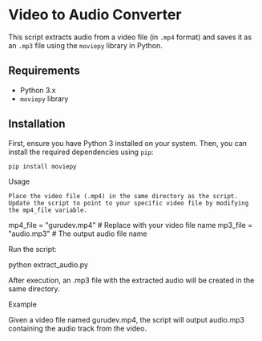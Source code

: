 # Video to Audio Converter

This script extracts audio from a video file (in `.mp4` format) and saves it as an `.mp3` file using the `moviepy` library in Python.

## Requirements

- Python 3.x
- `moviepy` library

## Installation

First, ensure you have Python 3 installed on your system. Then, you can install the required dependencies using `pip`:

```bash
pip install moviepy
```


Usage

    Place the video file (.mp4) in the same directory as the script.
    Update the script to point to your specific video file by modifying the mp4_file variable.

mp4_file = "gurudev.mp4"  # Replace with your video file name
mp3_file = "audio.mp3"    # The output audio file name

Run the script:

python extract_audio.py


After execution, an .mp3 file with the extracted audio will be created in the same directory.

Example

Given a video file named gurudev.mp4, the script will output audio.mp3 containing the audio track from the video.

